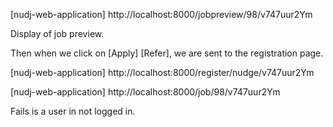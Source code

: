
[nudj-web-application] http://localhost:8000/jobpreview/98/v747uur2Ym

Display of job preview.

Then when we click on [Apply] [Refer], we are sent to the registration page.

[nudj-web-application]  http://localhost:8000/register/nudge/v747uur2Ym

[nudj-web-application] http://localhost:8000/job/98/v747uur2Ym

Fails is a user in not logged in.